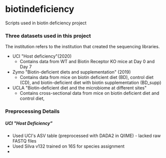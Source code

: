 # biotindeficiency
Scripts used in biotin deficiency project

### Three datasets used in this project
The institution refers to the institution that created the sequencing libraries.
- UCI "Host deficiency"(2020)
  - Contains data from WT and Biotin Receptor KO mice at Day 0 and Day 7
- Zymo "Biotin-deficient diets and supplementation" (2019)
  - Contains data from mice on biotin deficient diet (BD), control diet (CD), and biotin-deficient diet with biotin supplementation (BD_supp)
- UCLA "Biotin-deficient diet and the microbiome at different sites"
  - Contains cross-sectional data from mice on biotin deficient diet and control diet, 
  
### Preprocessing Details
##### UCI "Host Deficiency"
- Used UCI's ASV table (preprocessed with DADA2 in QIIME) - lacked raw FASTQ files
- Used Silva v132 trained on 16S for species assignment
- 
